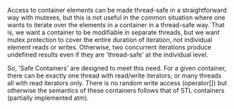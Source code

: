 Access to container elements can be made thread-safe in a straightforward way with mutexes, but this is not useful in the common situation where one wants to iterate over the elements in a container in a thread-safe way.  That is, we want a container to be modifiable in separate threads, but we want mutex protection to cover the entire duration of iteration, not individual element reads or writes.  Otherwise, two concurrent iterations produce undefined results even if they are 'thread-safe' at the individual level.

So, 'Safe Containers' are designed to meet this need.  For a given container, there can be exactly one thread with read/write iterators; or many threads all with read iterators only.  There is no random write access (operator[]) but otherwise the semantics of these containers follows that of STL containers (partially implemented atm).

